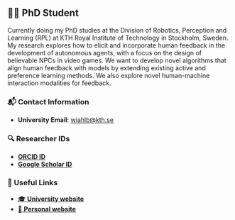 ## 👨‍🎓 PhD Student

Currently doing my PhD studies at the Division of Robotics, Perception and Learning (RPL) at KTH Royal Institute of Technology in Stockholm, Sweden. My research explores how to elicit and incorporate human feedback in the development of autonomous agents, with a focus on the design of believable NPCs in video games. We want to develop novel algorithms that align human feedback with models by extending existing active and preference learning methods. We also explore novel human-machine interaction modalities for feedback.

### 📬 Contact Information

- **University Email**: [wiahlb@kth.se](mailto:wiahlb@kth.se)

### 🔍 Researcher IDs

- [**ORCID ID**](https://orcid.org/0009-0003-0879-276X)
- [**Google Scholar ID**](https://scholar.google.ca/citations?user=TlQ15rgAAAAJ)

### 🔗 Useful Links

- [🎓 **University website**](https://www.kth.se/profile/wiahlb/?l=en)
- [🙂 **Personal website**](https://william-ahlberg.github.io)


<!--
**william-ahlberg/william-ahlberg** is a ✨ _special_ ✨ repository because its `README.md` (this file) appears on your GitHub profile.

Here are some ideas to get you started:

- 🔭 I’m currently working on ...
- 🌱 I’m currently learning ...
- 👯 I’m looking to collaborate on ...
- 🤔 I’m looking for help with ...
- 💬 Ask me about ...
- 📫 How to reach me: ...
- 😄 Pronouns: ...
- ⚡ Fun fact: ...
-->
